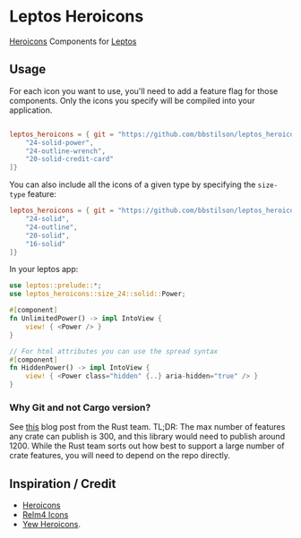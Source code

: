 # Leptos Heroicons

[Heroicons](https://heroicons.com/) Components for [Leptos](https://leptos.dev/)

## Usage

For each icon you want to use, you'll need to add a feature flag for those components. Only the icons you specify will be compiled into your application.

```toml

leptos_heroicons = { git = "https://github.com/bbstilson/leptos_heroicons.git", features = [
    "24-solid-power",
    "24-outline-wrench",
    "20-solid-credit-card"
]}
```

You can also include all the icons of a given type by specifying the `size-type` feature:

```toml
leptos_heroicons = { git = "https://github.com/bbstilson/leptos_heroicons.git", features = [
    "24-solid",
    "24-outline",
    "20-solid",
    "16-solid"
]}
```

In your leptos app:

```rust
use leptos::prelude::*;
use leptos_heroicons::size_24::solid::Power;

#[component]
fn UnlimitedPower() -> impl IntoView {
    view! { <Power /> }
}

// For html attributes you can use the spread syntax
#[component]
fn HiddenPower() -> impl IntoView {
    view! { <Power class="hidden" {..} aria-hidden="true" /> }
}

```

### Why Git and not Cargo version?

See [this](https://blog.rust-lang.org/2023/10/26/broken-badges-and-23k-keywords.html) blog post from the Rust team. TL;DR: The max number of features any crate can publish is 300, and this library would need to publish around 1200. While the Rust team sorts out how best to support a large number of crate features, you will need to depend on the repo directly.

## Inspiration / Credit

- [Heroicons](https://heroicons.com/)
- [Relm4 Icons](https://github.com/Relm4/icons)
- [Yew Heroicons](https://git.sr.ht/~ankhers/yew_heroicons).
